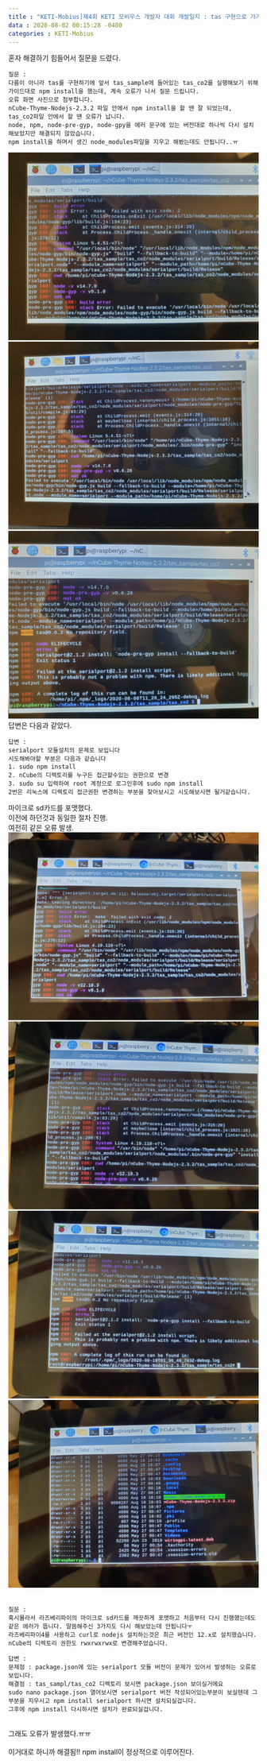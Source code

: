 ```yaml
---
title : "KETI-Mobius]제4회 KETI 모비우스 개발자 대회 개발일지 : tas 구현으로 가기 위한 삽질의 여정2"
data : 2020-08-02 00:15:28 -0400
categories : KETI-Mobius
---
```

혼자 해결하기 힘들어서 질문을 드렸다. <br>
```
질문 :
다름이 아니라 tas를 구현하기에 앞서 tas_sample에 들어있는 tas_co2를 실행해보기 위해 가이드대로 npm install을 했는데, 계속 오류가 나서 질문 드립니다. 
오류 화면 사진으로 첨부합니다. 
nCube-Thyme-Nodejs-2.3.2 파일 안에서 npm install을 할 땐 잘 되었는데, tas_co2파일 안에서 할 땐 오류가 납니다.
node, npm, node-pre-gyp, node-gpy을 에러 문구에 있는 버전대로 하나씩 다시 설치해보았지만 해결되지 않았습니다. 
npm install을 하며서 생긴 node_modules파일을 지우고 해봤는데도 안됩니다..ㅠ
```
![Alt Text](/assets/images/mobius/mobius04-6.jpeg)<br>
![Alt Text](/assets/images/mobius/mobius04-7.jpeg)<br>
![Alt Text](/assets/images/mobius/mobius04-8.jpeg)<br>
답변은 다음과 같았다. <br>
```
답변 :
serialport 모듈설치의 문제로 보입니다
시도해봐야할 부분은 다음과 같습니다
1. sudo npm install
2. nCube의 디렉토리를 누구든 접근할수있는 권한으로 변경
3. sudo su 입력하여 root 계정으로 로그인후에 sudo npm install 
2번은 리눅스에 디렉토리 접근권한 변경하는 부분을 찾아보시고 시도해보시면 될거같습니다.
```
마이크로 sd카드를 포맷했다.<br>
이전에 하던것과 동일한 절차 진행.<br>
여전히 같은 오류 발생. <br>
![Alt Text](/assets/images/mobius/mobius04-1.jpeg)<br>
![Alt Text](/assets/images/mobius/mobius04-2.jpeg)<br>
![Alt Text](/assets/images/mobius/mobius04-3.jpeg)<br>
![Alt Text](/assets/images/mobius/mobius04-4.jpeg)<br>
<br>
```
질문 :
혹시몰라서 라즈베리파이의 마이크로 sd카드를 깨끗하게 포맷하고 처음부터 다시 진행했는데도 같은 에러가 뜹니다. 말씀해주신 3가지도 다시 해보았는데 안됩니다ㅜ
라즈베리파이4를 사용하고 curl로 nodejs 설치하는것은 최근 버전인 12.x로 설치했습니다. nCube의 디렉토리 권한도 rwxrwxrwx로 변경해주었습니다.
```
```
답변 :
문제점 : package.json에 있는 serialport 모듈 버전이 문제가 있어서 발생하는 오류로 보입니다.
해결점 : tas_sampl/tas_co2 디렉토리 보시면 package.json 보이실거에요
sudo nano package.json 열어보시면 serialport 버전 작성되어있는부분이 보실텐데 그부분을 지우시고 npm install serialport 하시면 설치되실겁니다.
그후에 npm install 다시하시면 설치가 완료되실겁니다.
```
<br>
그래도 오류가 발생했다.ㅠㅠ<br>
<https://stackoverflow.com/questions/48158939/getaddrinfo-eai-again-registry-npmjs-org80/50490274> <br>
이거대로 하니까 해결됨!! npm install이 정상적으로 이루어진다. <br>
